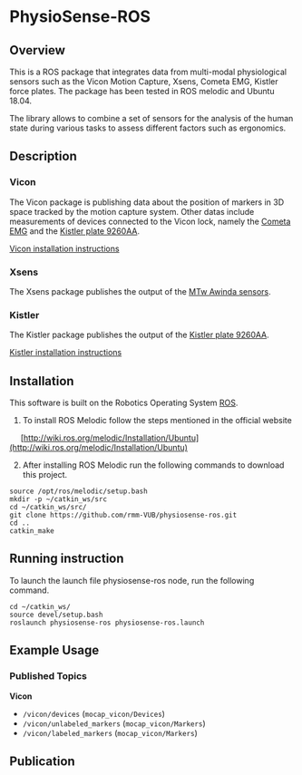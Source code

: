 # PhysioSense-ROS

## Overview

This is a ROS package that integrates data from multi-modal physiological sensors such as the Vicon Motion Capture, Xsens, Cometa EMG, Kistler force plates.
The package has been tested in ROS melodic and Ubuntu 18.04.

The library allows to combine a set of sensors for the analysis of the human state during various tasks to assess different factors such as ergonomics.

## Description

### Vicon

The Vicon package is publishing data about the position of markers in 3D space tracked by the motion capture system. Other datas include measurements of devices connected to the Vicon lock, namely the [Cometa EMG](https://www.cometasystems.com/products/mini-wave-infinity) and the [Kistler plate 9260AA](https://www.kistler.com/en/product/type-9260aa/).

[Vicon installation instructions](src/vicon/motion_capture/README.md)

### Xsens

The Xsens package publishes the output of the [MTw Awinda sensors](https://www.xsens.com/products/mtw-awinda). 

### Kistler

The Kistler package publishes the output of the [Kistler plate 9260AA](https://www.kistler.com/en/product/type-9260aa/).

[Kistler installation instructions](src/kistler/README.md)

## Installation

This software is built on the Robotics Operating System [ROS](http://wiki.ros.org/ROS/Installation).

1. To install ROS Melodic follow the steps mentioned in the official website

&nbsp;&nbsp;&nbsp;&nbsp;&nbsp;[http://wiki.ros.org/melodic/Installation/Ubuntu](http://wiki.ros.org/melodic/Installation/Ubuntu)


2. After installing ROS Melodic run the following commands to download this project.

```
source /opt/ros/melodic/setup.bash
mkdir -p ~/catkin_ws/src
cd ~/catkin_ws/src/
git clone https://github.com/rmm-VUB/physiosense-ros.git
cd ..
catkin_make
```

## Running instruction

To launch the launch file physiosense-ros node, run the following command.

```
cd ~/catkin_ws/
source devel/setup.bash
roslaunch physiosense-ros physiosense-ros.launch
```

## Example Usage


### Published Topics

**Vicon**

- `/vicon/devices` (`mocap_vicon/Devices`) 
- `/vicon/unlabeled_markers` (`mocap_vicon/Markers`) 
- `/vicon/labeled_markers` (`mocap_vicon/Markers`) 

## Publication







